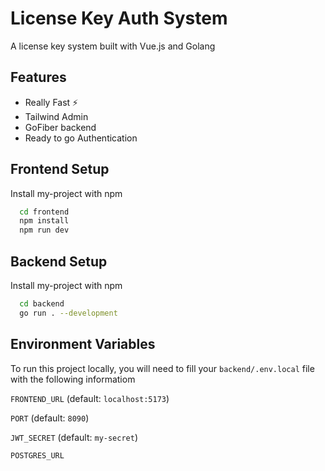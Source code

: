 
# License Key Auth System

A license key system built with Vue.js and Golang



## Features

- Really Fast ⚡️
- Tailwind Admin
- GoFiber backend
- Ready to go Authentication


## Frontend Setup

Install my-project with npm

```sh
  cd frontend
  npm install
  npm run dev
```
    
## Backend Setup

Install my-project with npm

```sh
  cd backend
  go run . --development
```
    
## Environment Variables

To run this project locally, you will need to fill your `backend/.env.local` file with the following informatiom

`FRONTEND_URL` (default: `localhost:5173`)

`PORT` (default: `8090`)

`JWT_SECRET` (default: `my-secret`)

`POSTGRES_URL`
